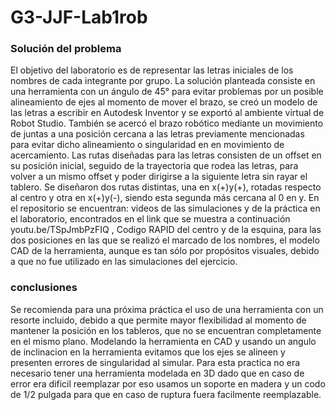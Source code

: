 # G3-JJF-Lab1rob
### Solución del problema
El objetivo del laboratorio es de representar las letras iniciales de los nombres de cada integrante por grupo.
La solución planteada consiste en una herramienta con un ángulo de 45° para evitar problemas por un posible alineamiento de ejes al momento de mover el brazo, se creó un modelo de las letras a escribir en Autodesk Inventor y se exportó al ambiente virtual de Robot Studio. También se acercó el brazo robótico mediante un movimiento de juntas a una posición cercana a las letras previamente mencionadas para evitar dicho alineamiento o singularidad en en movimiento de acercamiento. Las rutas diseñadas para las letras consisten de un offset en su posición inicial, seguido de la trayectoria que rodea las letras, para volver a un mismo offset y poder dirigirse a la siguiente letra sin rayar el tablero. Se diseñaron dos rutas distintas, una en x(+)y(+), rotadas respecto al centro y otra en x(+)y(-), siendo esta segunda más cercana al 0 en y.
En el repositorio se encuentran: videos de las simulaciones y de la práctica en el laboratorio, encontrados en el link que se muestra a continuación youtu.be/TSpJmbPzFIQ , Codigo RAPID del centro y de la esquina, para las dos posiciones en las que se realizó el marcado de los nombres, el modelo CAD de la herramienta, aunque es tan sólo por propósitos visuales, debido a que no fue utilizado en las simulaciones del ejercicio.
### conclusiones
Se recomienda para una próxima práctica el uso de una herramienta con un resorte incluido, debido a que permite mayor flexibilidad al momento de mantener la posición en los tableros, que no se encuentran completamente en el mismo plano.
Modelando la herramienta en CAD y usando un angulo de inclinacion en la herramienta evitamos que los ejes se alineen y presenten errores de singularidad al simular.
Para esta practica no era necesario tener una herramienta modelada en 3D dado que en caso de error era dificil reemplazar por eso usamos un soporte en madera y un codo de 1/2 pulgada para que en caso de ruptura fuera facilmente reemplazable.
